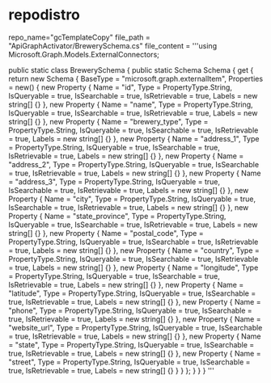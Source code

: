 # repodistro

 repo_name="gcTemplateCopy"
    file_path = "ApiGraphActivator/BrewerySchema.cs"
    file_content = '''using Microsoft.Graph.Models.ExternalConnectors;

public static class BrewerySchema
{
    public static Schema Schema
    {
        get
        {
            return new Schema
            {
                BaseType = "microsoft.graph.externalItem",
                Properties = new()
                {
                    new Property
                    {
                        Name = "id",
                        Type = PropertyType.String,
                        IsQueryable = true,
                        IsSearchable = true,
                        IsRetrievable = true,
                        Labels = new string[] {}
                    },
                    new Property
                    {
                        Name = "name",
                        Type = PropertyType.String,
                        IsQueryable = true,
                        IsSearchable = true,
                        IsRetrievable = true,
                        Labels = new string[] {}
                    },
                    new Property
                    {
                        Name = "brewery_type",
                        Type = PropertyType.String,
                        IsQueryable = true,
                        IsSearchable = true,
                        IsRetrievable = true,
                        Labels = new string[] {}
                    },
                    new Property
                    {
                        Name = "address_1",
                        Type = PropertyType.String,
                        IsQueryable = true,
                        IsSearchable = true,
                        IsRetrievable = true,
                        Labels = new string[] {}
                    },
                    new Property
                    {
                        Name = "address_2",
                        Type = PropertyType.String,
                        IsQueryable = true,
                        IsSearchable = true,
                        IsRetrievable = true,
                        Labels = new string[] {}
                    },
                    new Property
                    {
                        Name = "address_3",
                        Type = PropertyType.String,
                        IsQueryable = true,
                        IsSearchable = true,
                        IsRetrievable = true,
                        Labels = new string[] {}
                    },
                    new Property
                    {
                        Name = "city",
                        Type = PropertyType.String,
                        IsQueryable = true,
                        IsSearchable = true,
                        IsRetrievable = true,
                        Labels = new string[] {}
                    },
                    new Property
                    {
                        Name = "state_province",
                        Type = PropertyType.String,
                        IsQueryable = true,
                        IsSearchable = true,
                        IsRetrievable = true,
                        Labels = new string[] {}
                    },
                    new Property
                    {
                        Name = "postal_code",
                        Type = PropertyType.String,
                        IsQueryable = true,
                        IsSearchable = true,
                        IsRetrievable = true,
                        Labels = new string[] {}
                    },
                    new Property
                    {
                        Name = "country",
                        Type = PropertyType.String,
                        IsQueryable = true,
                        IsSearchable = true,
                        IsRetrievable = true,
                        Labels = new string[] {}
                    },
                    new Property
                    {
                        Name = "longitude",
                        Type = PropertyType.String,
                        IsQueryable = true,
                        IsSearchable = true,
                        IsRetrievable = true,
                        Labels = new string[] {}
                    },
                    new Property
                    {
                        Name = "latitude",
                        Type = PropertyType.String,
                        IsQueryable = true,
                        IsSearchable = true,
                        IsRetrievable = true,
                        Labels = new string[] {}
                    },
                    new Property
                    {
                        Name = "phone",
                        Type = PropertyType.String,
                        IsQueryable = true,
                        IsSearchable = true,
                        IsRetrievable = true,
                        Labels = new string[] {}
                    },
                    new Property
                    {
                        Name = "website_url",
                        Type = PropertyType.String,
                        IsQueryable = true,
                        IsSearchable = true,
                        IsRetrievable = true,
                        Labels = new string[] {}
                    },
                    new Property
                    {
                        Name = "state",
                        Type = PropertyType.String,
                        IsQueryable = true,
                        IsSearchable = true,
                        IsRetrievable = true,
                        Labels = new string[] {}
                    },
                    new Property
                    {
                        Name = "street",
                        Type = PropertyType.String,
                        IsQueryable = true,
                        IsSearchable = true,
                        IsRetrievable = true,
                        Labels = new string[] {}
                    }
                }
            };
        }
    }
}
'''